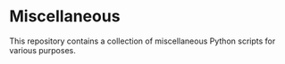# Miscellaneous

This repository contains a collection of miscellaneous Python scripts for various purposes.

